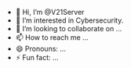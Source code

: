 - 👋 Hi, I’m @V21Server
- 👀 I’m interested in Cybersecurity.
- 💞️ I’m looking to collaborate on ...
- 📫 How to reach me ...
- 😄 Pronouns: ...
- ⚡ Fun fact: ...

<!---
V21Server/V21Server is a ✨ special ✨ repository because its `README.md` (this file) appears on your GitHub profile.
You can click the Preview link to take a look at your changes.
--->
